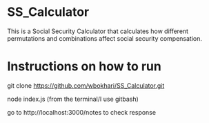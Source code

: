 # SS_Calculator
This is a Social Security Calculator that calculates how different permutations and combinations affect social security compensation. 

# Instructions on how to run

git clone https://github.com/wbokhari/SS_Calculator.git

node index.js (from the terminal/I use gitbash)

go to http://localhost:3000/notes to check response
